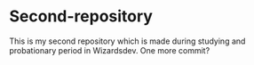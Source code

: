 # Second-repository
This is my second repository which is made during studying and probationary period in Wizardsdev.
One more commit?
